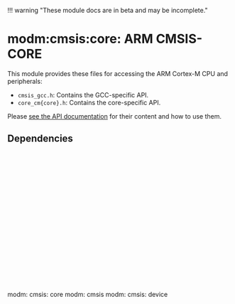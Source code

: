 !!! warning "These module docs are in beta and may be incomplete."

# modm:cmsis:core: ARM CMSIS-CORE

This module provides these files for accessing the ARM Cortex-M CPU and
peripherals:

- `cmsis_gcc.h`: Contains the GCC-specific API.
- `core_cm{core}.h`: Contains the core-specific API.

Please [see the API documentation][docs] for their content and how to use them.

[docs]: http://arm-software.github.io/CMSIS_5/Core/html/modules.html

## Dependencies

<?xml version="1.0" encoding="UTF-8" standalone="no"?>
<!DOCTYPE svg PUBLIC "-//W3C//DTD SVG 1.1//EN"
 "http://www.w3.org/Graphics/SVG/1.1/DTD/svg11.dtd">
<!-- Generated by graphviz version 2.40.1 (20161225.0304)
 -->
<!-- Title: modm:cmsis:core Pages: 1 -->
<svg width="64pt" height="224pt"
 viewBox="0.00 0.00 64.00 224.00" xmlns="http://www.w3.org/2000/svg" xmlns:xlink="http://www.w3.org/1999/xlink">
<g id="graph0" class="graph" transform="scale(1 1) rotate(0) translate(4 220)">
<title>modm:cmsis:core</title>
<polygon fill="#ffffff" stroke="transparent" points="-4,4 -4,-220 60,-220 60,4 -4,4"/>
<!-- modm_cmsis_core -->
<g id="node1" class="node">
<title>modm_cmsis_core</title>
<polygon fill="#d3d3d3" stroke="#000000" stroke-width="2" points="56,-142 0,-142 0,-89 56,-89 56,-142"/>
<text text-anchor="middle" x="28" y="-126.8" font-family="Times,serif" font-size="14.00" fill="#000000">modm:</text>
<text text-anchor="middle" x="28" y="-111.8" font-family="Times,serif" font-size="14.00" fill="#000000">cmsis:</text>
<text text-anchor="middle" x="28" y="-96.8" font-family="Times,serif" font-size="14.00" fill="#000000">core</text>
</g>
<!-- modm_cmsis -->
<g id="node2" class="node">
<title>modm_cmsis</title>
<g id="a_node2"><a xlink:href="../modm-cmsis" xlink:title="modm:&#10;cmsis">
<polygon fill="#d3d3d3" stroke="#000000" points="56,-216 0,-216 0,-178 56,-178 56,-216"/>
<text text-anchor="middle" x="28" y="-200.8" font-family="Times,serif" font-size="14.00" fill="#000000">modm:</text>
<text text-anchor="middle" x="28" y="-185.8" font-family="Times,serif" font-size="14.00" fill="#000000">cmsis</text>
</a>
</g>
</g>
<!-- modm_cmsis_core&#45;&gt;modm_cmsis -->
<g id="edge1" class="edge">
<title>modm_cmsis_core&#45;&gt;modm_cmsis</title>
<path fill="none" stroke="#000000" d="M28,-142.1861C28,-150.3465 28,-159.3646 28,-167.6895"/>
<polygon fill="#000000" stroke="#000000" points="24.5001,-167.7469 28,-177.7469 31.5001,-167.747 24.5001,-167.7469"/>
</g>
<!-- modm_cmsis_device -->
<g id="node3" class="node">
<title>modm_cmsis_device</title>
<g id="a_node3"><a xlink:href="../modm-cmsis-device" xlink:title="modm:&#10;cmsis:&#10;device">
<polygon fill="#d3d3d3" stroke="#000000" points="56,-53 0,-53 0,0 56,0 56,-53"/>
<text text-anchor="middle" x="28" y="-37.8" font-family="Times,serif" font-size="14.00" fill="#000000">modm:</text>
<text text-anchor="middle" x="28" y="-22.8" font-family="Times,serif" font-size="14.00" fill="#000000">cmsis:</text>
<text text-anchor="middle" x="28" y="-7.8" font-family="Times,serif" font-size="14.00" fill="#000000">device</text>
</a>
</g>
</g>
<!-- modm_cmsis_device&#45;&gt;modm_cmsis_core -->
<g id="edge2" class="edge">
<title>modm_cmsis_device&#45;&gt;modm_cmsis_core</title>
<path fill="none" stroke="#000000" d="M28,-53.2029C28,-61.2113 28,-70.1403 28,-78.6802"/>
<polygon fill="#000000" stroke="#000000" points="24.5001,-78.8159 28,-88.8159 31.5001,-78.8159 24.5001,-78.8159"/>
</g>
</g>
</svg>

